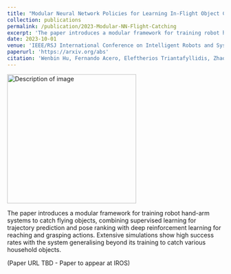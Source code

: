 ```yaml
---
title: "Modular Neural Network Policies for Learning In-Flight Object Catching with a Robot Hand-Arm Systems"
collection: publications
permalink: /publication/2023-Modular-NN-Flight-Catching
excerpt: 'The paper introduces a modular framework for training robot hand-arm systems to catch flying objects, combining supervised learning for trajectory prediction and pose ranking with deep reinforcement learning for reaching and grasping actions. Extensive simulations show high success rates with the system generalising beyond its training to catch various household objects.'
date: 2023-10-01
venue: 'IEEE/RSJ International Conference on Intelligent Robots and Systems (IROS)'
paperurl: 'https://arxiv.org/abs' 
citation: 'Wenbin Hu, Fernando Acero, Eleftherios Triantafyllidis, Zhaocheng Liu and Zhibin Li. (2023). "Modular Neural Network Policies for Learning In-flight Object Catching with a Robot Hand-Arm System." in IEEE/RSJ International Conference on Intelligent Robots and Systems (IROS).'
---
```

<img src="/images/500x300.png" alt="Description of image" width="300"/>

The paper introduces a modular framework for training robot hand-arm systems to catch flying objects, combining supervised learning for trajectory prediction and pose ranking with deep reinforcement learning for reaching and grasping actions. Extensive simulations show high success rates with the system generalising beyond its training to catch various household objects.

(Paper URL TBD - Paper to appear at IROS)
